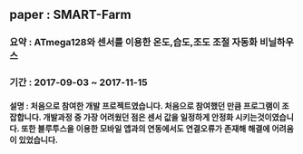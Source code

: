 ## paper : SMART-Farm
### 요약 : ATmega128와 센서를 이용한 온도,습도,조도 조절 자동화 비닐하우스
### 기간 : 2017-09-03 ~ 2017-11-15
#### 설명 : 처음으로 참여한 개발 프로젝트였습니다. 처음으로 참여했던 만큼 프로그램이 조잡합니다. 개발과정 중 가장 어려웠던 점은 센서 값을 일정하게 안정화 시키는것이였습니다. 또한 블루투스을 이용한 모바일 앱과의 연동에서도 연결오류가 존재해 해결에 어려움이 있었습니다.
